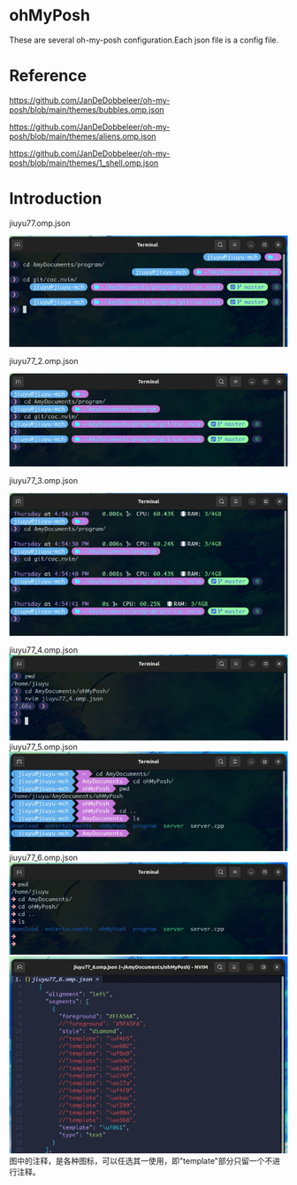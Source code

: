 # ohMyPosh
These are several oh-my-posh configuration.Each json file is a config file.
# Reference
https://github.com/JanDeDobbeleer/oh-my-posh/blob/main/themes/bubbles.omp.json

https://github.com/JanDeDobbeleer/oh-my-posh/blob/main/themes/aliens.omp.json

https://github.com/JanDeDobbeleer/oh-my-posh/blob/main/themes/1_shell.omp.json
# Introduction
jiuyu77.omp.json

![jiuyu77](https://github.com/JiuYu77/ohMyPosh/blob/main/image/jiuyu77.jpg)

jiuyu77_2.omp.json

![jiuyu77](https://github.com/JiuYu77/ohMyPosh/blob/main/image/jiuyu77_2.jpg)

jiuyu77_3.omp.json

![jiuyu77](https://github.com/JiuYu77/ohMyPosh/blob/main/image/jiuyu77_3.jpg)

jiuyu77_4.omp.json
![jiuyu77](https://github.com/JiuYu77/ohMyPosh/blob/main/image/jiuyu77_4.jpg)
jiuyu77_5.omp.json
![jiuyu77](https://github.com/JiuYu77/ohMyPosh/blob/main/image/jiuyu77_5.jpg)
jiuyu77_6.omp.json
![jiuyu77](https://github.com/JiuYu77/ohMyPosh/blob/main/image/jiuyu77_6.jpg)
![jiuyu77](https://github.com/JiuYu77/ohMyPosh/blob/main/image/jiuyu77_600.jpg)
图中的注释，是各种图标，可以任选其一使用，即"template"部分只留一个不进行注释。
